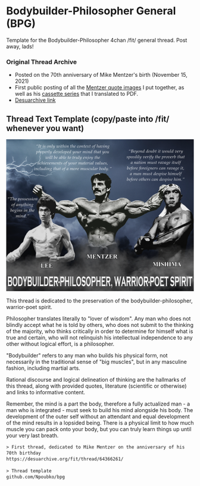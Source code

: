 # Bodybuilder-Philosopher General (BPG)
Template for the Bodybuilder-Philosopher 4chan /fit/ general thread. Post away, lads!

### Original Thread Archive
* Posted on the 70th anniversary of Mike Mentzer's birth (November 15, 2021)
* First public posting of all the [Mentzer quote images](https://github.com/Npoubko/Mentzer-Quote-Images) I put together, as well as his [cassette series](https://github.com/Npoubko/Mentzer-Cassette-Transcript) that I translated to PDF.
* [Desuarchive link](https://desuarchive.org/fit/thread/64366261/)

## Thread Text Template (copy/paste into /fit/ whenever you want)
![](/images/bpg_small_filesize.png)

This thread is dedicated to the preservation of the bodybuilder-philosopher, warrior-poet spirit.

Philosopher translates literally to "lover of wisdom". Any man who does not blindly accept what he is told by others, who does not submit to the thinking of the majority, who thinks critically in order to determine for himself what is true and certain, who will not relinquish his intellectual independence to any other without logical effort, is a philosopher.

"Bodybuilder" refers to any man who builds his physical form, not necessarily in the traditional sense of "big muscles", but in any masculine fashion, including martial arts.

Rational discourse and logical delineation of thinking are the hallmarks of this thread, along with provided quotes, literature (scientific or otherwise) and links to informative content.

Remember, the mind is a part the body, therefore a fully actualized man - a man who is integrated - must seek to build his mind alongside his body. The development of the outer self without an attendant and equal development of the mind results in a lopsided being. There is a physical limit to how much muscle you can pack onto your body, but you can truly learn things up until your very last breath.

    > First thread, dedicated to Mike Mentzer on the anniversary of his 70th birthday
    https://desuarchive.org/fit/thread/64366261/

    > Thread template
    github.com/Npoubko/bpg
